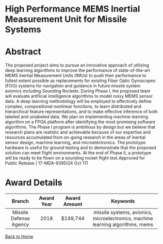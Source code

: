
High Performance MEMS Inertial Measurement Unit for Missile Systems
===================================================================

# Abstract


The proposed project aims to pursue an innovative approach of utilizing deep learning algorithms to improve the performance of state-of-the-art MEMS Inertial Measurement Units (IMUs) to push their performance to fullest extent possible as replacements for existing Fiber Optic Gyroscopes (FOG) systems for navigation and guidance in future missile system avionics including Sounding Rockets. During Phase I, the proposed team will evaluate artificial intelligence algorithms to model noisy MEMS sensor data. A deep learning methodology will be employed to effectively define complex, compositional nonlinear functions, to learn distributed and hierarchical feature representations, and to make effective inference of both labeled and unlabeled data. We plan on implementing machine learning algorithm on a FPGA platform after identifying the most promising software algorithms. The Phase I program is ambitious by design but we believe that research plans are realistic and achievable because of our expertise and resources accumulated from on-going research in the areas of inertial sensor design, machine learning, and microelectronics. The prototype hardware is useful for ground testing and to demonstrate that the proposed solution can meet flight environments. At the end of Phase II, a prototype will be ready to be flown on a sounding rocket flight test.Approved for Public Release | 17-MDA-9395(24 Oct 17)  

# Award Details

|Branch|Award Year|Award Amount|Keywords|
| :---: | :---: | :---: | :---: |
|Missile Defense Agency|2018|$149,744|missile systems, avionics, microelectronics, machine learning algorithms, mems|
  
  


[Back to Home](https://github.com/chrischow/dod_sbir_awards/CC/#1141)